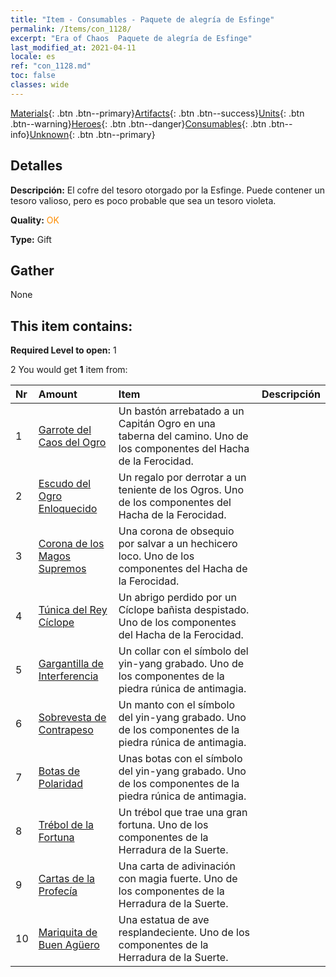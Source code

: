 ```yaml
---
title: "Item - Consumables - Paquete de alegría de Esfinge"
permalink: /Items/con_1128/
excerpt: "Era of Chaos  Paquete de alegría de Esfinge"
last_modified_at: 2021-04-11
locale: es
ref: "con_1128.md"
toc: false
classes: wide
---
```

 [Materials](/es/Items/){: .btn .btn--primary}[Artifacts](/es/Items/Artifacts/){: .btn .btn--success}[Units](/es/Items/Units/){: .btn .btn--warning}[Heroes](/es/Items/Heroes/){: .btn .btn--danger}[Consumables](/es/Items/Consumables/){: .btn .btn--info}[Unknown](/es/Items/Unknown/){: .btn .btn--primary}

## Detalles
 **Descripción:** El cofre del tesoro otorgado por la Esfinge. Puede contener un tesoro valioso, pero es poco probable que sea un tesoro violeta.

 **Quality:** <span style="color: #FF8C00">OK</span>

 **Type:** Gift

## Gather

  None

## This item contains:

 **Required Level to open:** 1

 2 You would get **1** item  from:

  | Nr | Amount |     Item    | Descripción |
  |:---|:-------|:------------|:-----------:|
  | 1 | [Garrote del Caos del Ogro](/es/Items/art_125/) | Un bastón arrebatado a un Capitán Ogro en una taberna del camino. Uno de los componentes del Hacha de la Ferocidad. | 
  | 2 | [Escudo del Ogro Enloquecido](/es/Items/art_126/) | Un regalo por derrotar a un teniente de los Ogros. Uno de los componentes del Hacha de la Ferocidad. | 
  | 3 | [Corona de los Magos Supremos](/es/Items/art_127/) | Una corona de obsequio por salvar a un hechicero loco. Uno de los componentes del Hacha de la Ferocidad. | 
  | 4 | [Túnica del Rey Cíclope](/es/Items/art_128/) | Un abrigo perdido por un Cíclope bañista despistado. Uno de los componentes del Hacha de la Ferocidad. | 
  | 5 | [Gargantilla de Interferencia](/es/Items/art_118/) | Un collar con el símbolo del yin-yang grabado. Uno de los componentes de la piedra rúnica de antimagia. | 
  | 6 | [Sobrevesta de Contrapeso](/es/Items/art_119/) | Un manto con el símbolo del yin-yang grabado. Uno de los componentes de la piedra rúnica de antimagia. | 
  | 7 | [Botas de Polaridad](/es/Items/art_120/) | Unas botas con el símbolo del yin-yang grabado. Uno de los componentes de la piedra rúnica de antimagia. | 
  | 8 | [Trébol de la Fortuna](/es/Items/art_109/) | Un trébol que trae una gran fortuna. Uno de los componentes de la Herradura de la Suerte. | 
  | 9 | [Cartas de la Profecía](/es/Items/art_110/) | Una carta de adivinación con magia fuerte. Uno de los componentes de la Herradura de la Suerte. | 
  | 10 | [Mariquita de Buen Agüero](/es/Items/art_111/) | Una estatua de ave resplandeciente. Uno de los componentes de la Herradura de la Suerte. | 

